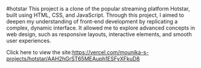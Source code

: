 #hotstar
 This project is a clone of the popular streaming platform Hotstar, built using HTML, CSS, and JavaScript. 
Through this project, I aimed to deepen my understanding of front-end development by replicating a complex, dynamic interface. 
It allowed me to explore advanced concepts in web design, such as responsive layouts, interactive elements, and smooth user experiences. 

Click here to view the site:https://vercel.com/mounika-s-projects/hotstar/AAH2hGrST65MEAuph1ESFyXFkuD8
